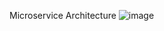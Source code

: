 Microservice Architecture
![image](https://github.com/user-attachments/assets/28c463e1-dad1-4b1b-af45-b87fcff79c47)
